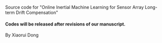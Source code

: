 Source code for "Online Inertial Machine Learning for Sensor Array Long-term Drift Compensation"

#### Codes will be released after revisions of our manuscript.

By Xiaorui Dong
